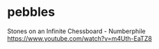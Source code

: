 # pebbles

Stones on an Infinite Chessboard - Numberphile
https://www.youtube.com/watch?v=m4Uth-EaTZ8